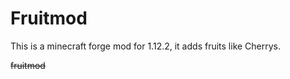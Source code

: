 # Fruitmod
 
This is a minecraft forge mod for 1.12.2,
it adds fruits like Cherrys.

~~fruitmod~~






